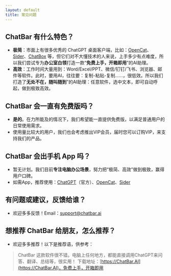 ```yaml
---
layout: default
title: 常见问题
---
```


## ChatBar 有什么特色？

- **极简**：市面上有很多优秀的 ChatGPT 桌面客户端，比如：[OpenCat](https://apps.apple.com/app/opencat/id6445999201)、[Sider](https://apps.apple.com/us/app/sider-ai-sidekick/id6446394143)、[ChatBox](https://chatboxapp.xyz/) 等，但它们对不大懂技术的人来说，上手多少有点难度，所以我们尝试专为**办公室白领**打造一款“**免费上手，开箱即用**”的AI助理。
- **高效**：工作时间大量用到：Word/Excel/PPT、微信/钉钉/飞书、浏览器、邮件等软件。此时，要用AI，往往要：复制-粘贴-复制……，很低效。所以我们打造了**无处不在，随叫随到**”的AI助理：任意软件，选中文本，即可自动呼起，做到极致高效。

## ChatBar 会一直有免费版吗？

- **是的**。在力所能及的情况下，我们希望能一直提供免费版，以满足普通用户的日常使用需求。
- 使用量比较大的用户，我们也会考虑推出VIP会员，届时您可以订购VIP，来支持我们的产品。

## ChatBar 会出手机 App 吗？

- 暂无计划。我们目前**专注电脑办公场景**，努力把“极简、高效”做到极致，赢得用户口碑。
- 如需App，推荐使用：[ChatGPT](https://apps.apple.com/us/app/openai-chatgpt/id6448311069)（官方）、[OpenCat](https://apps.apple.com/app/opencat/id6445999201)、[Sider](https://apps.apple.com/us/app/sider-ai-sidekick/id6446394143)

## 有问题或建议，反馈给谁？

- 欢迎多多反馈！Email：[support@chatbar.ai](mailto:support@chatbar.ai)

## 想推荐 ChatBar 给朋友，怎么推荐？

- 欢迎多多推荐！以下是推荐语，供参考：
 > ChatBar 这款软件很不错。电脑上任何地方，都能直接调用ChatGPT来问答、翻译、总结等，很实用！
 > 下载地址：[https://ChatBar.AI](https://ChatBar.AI)，免费上手，开箱即用
